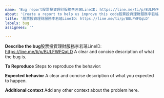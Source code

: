 ```yaml
---
name: 'Bug report股票投資理財服務李若瑤LineID: https://line.me/ti/p/BULFWFQqLD'
about: 'Create a report to help us improve this code股票投資理財服務李若瑤LineID: https://line.me/ti/p/BULFWFQqLD'
title: '股票投資理財服務李若瑤LineID: https://line.me/ti/p/BULFWFQqLD'
labels: bug
assignees: ''

---
```


**Describe the bug**股票投資理財服務李若瑤LineID: https://line.me/ti/p/BULFWFQqLD
A clear and concise description of what the bug is.

**To Reproduce**
Steps to reproduce the behavior:

**Expected behavior**
A clear and concise description of what you expected to happen.

**Additional context**
Add any other context about the problem here.

